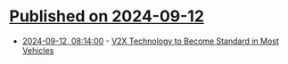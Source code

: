 # [Published on 2024-09-12](index.md)

* [2024-09-12, 08:14:00](https://soylentnews.org/article.pl?sid=24/09/11/0253208&from=rss) - [V2X Technology to Become Standard in Most Vehicles](https://soylentnews.org/article.pl?sid=24/09/11/0253208&from=rss)

